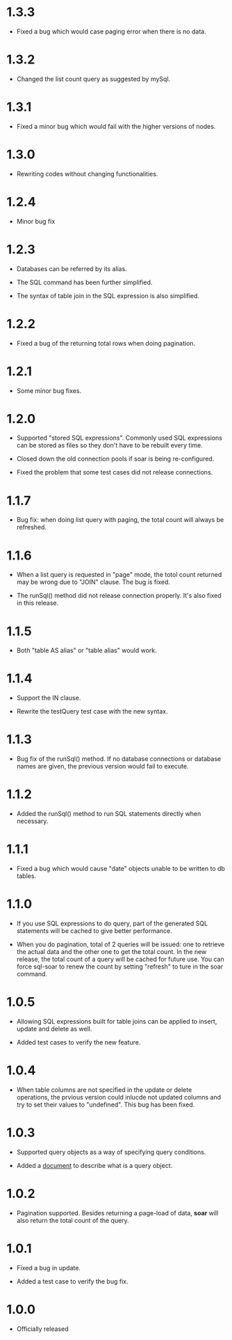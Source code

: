 1.3.3
=====

+ Fixed a bug which would case paging error when there is no data.

1.3.2
=====

+ Changed the list count query as suggested by mySql.

1.3.1
=====

+ Fixed a minor bug which would fail with the higher versions of nodes.

1.3.0
=====

+ Rewriting codes without changing functionalities.

1.2.4
=====

+ Minor bug fix

1.2.3
=====

+ Databases can be referred by its alias.

+ The SQL command has been further simplified.

+ The syntax of table join in the SQL expression is also simplified.

1.2.2
=====

+ Fixed a bug of the returning total rows when doing pagination.

1.2.1
=====

+ Some minor bug fixes.

1.2.0
=====

+ Supported "stored SQL expressions". Commonly used SQL expressions can be stored as files so they don't have to be rebuilt every time. 

+ Closed down the old connection pools if soar is being re-configured.

+ Fixed the problem that some test cases did not release connections.

1.1.7
=====

+ Bug fix: when doing list query with paging, the total count will always be refreshed.

1.1.6
=====

+ When a list query is requested in "page" mode, the totol count returned may be wrong due to "JOIN" clause. The bug is fixed.

+ The runSql() method did not release connection properly. It's also fixed in this release.

1.1.5
=====

+ Both "table AS alias" or "table alias" would work.

1.1.4
=====

+ Support the IN clause.

+ Rewrite the testQuery test case with the new syntax.

1.1.3
=====

+ Bug fix of the runSql() method. If no database connections or database names are given, the previous version would fail to execute.

1.1.2
=====

+ Added the runSql() method to run SQL statements directly when necessary.

1.1.1
=====

+ Fixed a bug which would cause "date" objects unable to be written to db tables.

1.1.0
=====

+ If you use SQL expressions to do query, part of the generated SQL statements will be cached to give better performance.

+ When you do pagination, total of 2 queries will be issued: one to retrieve the actual data and the other one to get the total count. In the new release, the total count of a query will be cached for future use. You can force sql-soar to renew the count by setting "refresh" to ture in the soar command.

1.0.5
=====

+ Allowing SQL expressions built for table joins can be applied to insert, update and delete as well.

+ Added test cases to verify the new feature.

1.0.4
=====

+ When table columns are not specified in the update or delete operations, the prvious version could inlucde not updated columns and try to set their values to "undefined". This bug has been fixed.

1.0.3
=====

+ Supported query objects as a way of specifying query conditions.

+ Added a [document](https://github.com/benlue/sql-soar/blob/master/doc/QueryObject.md) to describe what is a query object.

1.0.2
=====

+ Pagination supported. Besides returning a page-load of data, **soar** will also return the total count of the query.

1.0.1
=====

+ Fixed a bug in update.

+ Added a test case to verify the bug fix.

1.0.0
=====

+ Officially released

